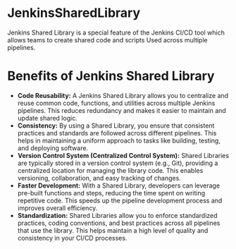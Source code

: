 # JenkinsSharedLibrary
Jenkins Shared Library is a special feature of the Jenkins CI/CD tool which allows teams to create shared code and scripts
Used across multiple pipelines.

<!DOCTYPE html>
<html>
<head>
  <title>Benefits of Jenkins Shared Library</title>
</head>
<body>
  <h1>Benefits of Jenkins Shared Library</h1>
  <ul>
    <li><strong>Code Reusability:</strong> A Jenkins Shared Library allows you to centralize and reuse common code, functions, and utilities across multiple Jenkins pipelines. This reduces redundancy and makes it easier to maintain and update shared logic.</li>
    <li><strong>Consistency:</strong> By using a Shared Library, you ensure that consistent practices and standards are followed across different pipelines. This helps in maintaining a uniform approach to tasks like building, testing, and deploying software.</li>
    <li><strong>Version Control System (Centralized Control System):</strong> Shared Libraries are typically stored in a version control system (e.g., Git), providing a centralized location for managing the library code. This enables versioning, collaboration, and easy tracking of changes.</li>
    <li><strong>Faster Development:</strong> With a Shared Library, developers can leverage pre-built functions and steps, reducing the time spent on writing repetitive code. This speeds up the pipeline development process and improves overall efficiency.</li>
    <li><strong>Standardization:</strong> Shared Libraries allow you to enforce standardized practices, coding conventions, and best practices across all pipelines that use the library. This helps maintain a high level of quality and consistency in your CI/CD processes.</li>
  </ul>
</body>
</html>

